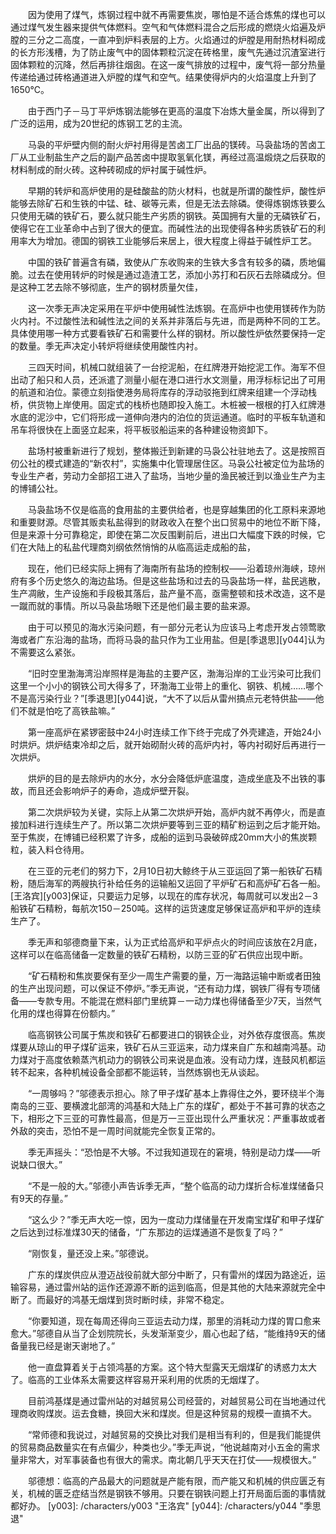 　　因为使用了煤气，炼钢过程中就不再需要焦炭，哪怕是不适合炼焦的煤也可以通过煤气发生器来提供气体燃料。空气和气体燃料混合之后形成的燃烧火焰遍及炉膛的三分之二高度，一直冲到炉料表层的上方。火焰通过的炉膛是用耐热材料砌成的长方形浅槽，为了防止废气中的固体颗粒沉淀在砖格里，废气先通过沉渣室进行固体颗粒的沉降，然后再排往烟囱。在这一废气排放的过程中，废气将一部分热量传递给通过砖格通道进入炉膛的煤气和空气。结果使得炉内的火焰温度上升到了1650℃。

　　由于西门子－马丁平炉炼钢法能够在更高的温度下冶炼大量金属，所以得到了广泛的运用，成为20世纪的炼钢工艺的主流。

　　马袅的平炉壁内侧的耐火炉衬用得是苦卤工厂出品的镁砖。马袅盐场的苦卤工厂从工业制盐生产之后的副产品苦卤中提取氢氧化镁，再经过高温煅烧之后获取的材料制成的耐火砖。这种砖砌成的炉衬属于碱性炉。

　　早期的转炉和高炉使用的是硅酸盐的防火材料，也就是所谓的酸性炉，酸性炉能够去除矿石和生铁的中锰、硅、碳等元素，但是无法去除磷。使得炼钢炼铁要么只使用无磷的铁矿石，要么就只能生产劣质的钢铁。英国拥有大量的无磷铁矿石，使得它在工业革命中占到了很大的便宜。而碱性法的出现使得各种劣质铁矿石的利用率大为增加。德国的钢铁工业能够后来居上，很大程度上得益于碱性炉工艺。

　　中国的铁矿普遍含有磷，致使从广东收购来的生铁大多含有较多的磷，质地偏脆。过去在使用转炉的时候是通过造渣工艺，添加小苏打和石灰石去除磷成分。但是这种工艺去除不够彻底，生产的钢材质量欠佳，

　　这一次季无声决定采用在平炉中使用碱性法炼钢。在高炉中也使用镁砖作为防火内衬。不过酸性法和碱性法之间的关系并非落后与先进，而是两种不同的工艺。具体使用哪一种方式要看铁矿石和需要什么样的钢材。所以酸性炉依然要保持一定的数量。季无声决定小转炉将继续使用酸性内衬。

　　三四天时间，机械口就组装了一台挖泥船，在红牌港开始挖泥工作。海军不但出动了船只和人员，还派遣了测量小艇在港口进行水文测量，用浮标标记出了可用的航道和泊位。蒙德立刻指使港务局将库存的浮动驳拖到红牌来组建一个浮动栈桥，供货物上岸使用。固定式的栈桥也随即投入施工。木桩被一根根的打入红牌港水底的泥沙中，它们将形成一道伸向港内的泊位的货运通道。临时的平板车轨道和吊车将很快在上面竖立起来，将平板驳船运来的各种建设物资卸下。

　　盐场村被重新进行了规划，整体搬迁到新建的马袅公社驻地去了。这是按照百仞公社的模式建造的“新农村”，实施集中化管理居住区。马袅公社被定位为盐场的专业生产者，劳动力全部招工进入了盐场，当地少量的渔民被迁到以渔业生产为主的博铺公社。

　　马袅盐场不仅是临高的食用盐的主要供给者，也是穿越集团的化工原料来源地和重要财源。尽管其贩卖私盐得到的财政收入在整个出口贸易中的地位不断下降，但是来源十分可靠稳定，即使在第二次反围剿前后，进出口大幅度下跌的时候，它们在大陆上的私盐代理商刘纲依然悄悄的从临高运走成船的盐，

　　现在，他们已经实际上拥有了海南所有盐场的控制权——沿着琼州海峡，琼州府有多个历史悠久的海边盐场。但是这些盐场和过去的马袅盐场一样，盐民逃散，生产凋敝，生产设施和手段极其落后，盐产量不高，亟需整顿和技术改造，这不是一蹴而就的事情。所以马袅盐场眼下还是他们最主要的盐来源。

　　由于可以预见的海水污染问题，有一部分元老认为应该马上考虑开发占领莺歌海或者广东沿海的盐场，而将马袅的盐只作为工业用盐。但是[季退思][y044]认为不需要这么紧张。

　　“旧时空里渤海湾沿岸照样是海盐的主要产区，渤海沿岸的工业污染可比我们这里一个小小的钢铁公司大得多了，环渤海工业带上的重化、钢铁、机械……哪个不是高污染行业？”[季退思][y044]说，“大不了以后从雷州搞点元老特供盐——他们不就是怕吃了高铁盐嘛。”

　　第一座高炉在紧锣密鼓中24小时连续工作下终于完成了外壳建造，开始24小时烘炉。烘炉结束冷却之后，就开始砌耐火砖的高炉内衬，等内衬砌好后再进行一次烘炉。

　　烘炉的目的是去除炉内的水分，水分会降低炉底温度，造成坐底及不出铁的事故，而且还会影响炉子的寿命，造成炉壁开裂。

　　第二次烘炉较为关键，实际上从第二次烘炉开始，高炉内就不再停火，而是直接加料进行连续生产了。所以第二次烘炉要等到三亚的精矿粉运到之后才能开始。至于焦炭，在博铺已经积累了许多，成船的运到马袅破碎成20mm大小的焦炭颗粒，装入料仓待用。

　　在三亚的元老们的努力下，2月10日初大鲸终于从三亚运回了第一船铁矿石精粉，随后海军的两艘执行补给任务的运输船又运回了平炉矿石和高炉矿石各一船。[王洛宾][y003]保证，只要运力足够，以现在的库存状况，每周就可以发出2－3船铁矿石精粉，每航次150－250吨。这样的运货速度足够保证高炉和平炉的连续生产了。

　　季无声和邬德商量下来，认为正式给高炉和平炉点火的时间应该放在2月底，这样可以在临高储备一定数量的铁矿石精粉，以防三亚的矿石供应出现中断。

　　“矿石精粉和焦炭要保有至少一周生产需要的量，万一海路运输中断或者田独的生产出现问题，可以保证不停炉。”季无声说，“还有动力煤，钢铁厂得有专项储备——专款专用。不能混在燃料部门里统算－一动力煤也得储备至少7天，当然气化用的煤也得算在份额内。”

　　临高钢铁公司属于焦炭和铁矿石都要进口的钢铁企业，对外依存度很高。焦炭煤要从琼山的甲子煤矿运来，铁矿石从三亚运来，动力煤来自广东和越南鸿基。动力煤对于高度依赖蒸汽机动力的钢铁公司来说是血液。没有动力煤，连鼓风机都运转不起来，各种机械设备全部都不能运转，当然炼钢也无从谈起。

　　“一周够吗？”邬德表示担心。除了甲子煤矿基本上靠得住之外，要环绕半个海南岛的三亚、要横渡北部湾的鸿基和大陆上广东的煤矿，都处于不甚可靠的状态之下，相形之下三亚的可靠性最高，但是万一三亚出现什么严重状况：严重事故或者外敌的突击，恐怕不是一周时间就能完全恢复正常的。

　　季无声摇头：“恐怕是不大够。不过我知道现在的窘境，特别是动力煤——听说缺口很大。”

　　“不是一般的大。”邬德小声告诉季无声，“整个临高的动力煤折合标准煤储备只有9天的存量。”

　　“这么少？”季无声大吃一惊，因为一度动力煤储量在开发南宝煤矿和甲子煤矿之后达到过标准煤30天的储备，“广东那边的运煤通道不是恢复了吗？”

　　“刚恢复，量还没上来。”邬德说。

　　广东的煤炭供应从澄迈战役前就大部分中断了，只有雷州的煤因为路途近，运输容易，通过雷州站的运作还源源不断的运到临高，但是其他的大陆来源就完全中断了。而最好的鸿基无烟煤到货时断时续，非常不稳定。

　　“你要知道，现在每周还得向三亚运去动力煤，那里的消耗动力煤的胃口愈来愈大。”邬德自从当了企划院院长，头发渐渐变少，眉心也起了结，“能维持9天的储备量我已经是谢天谢地了。”

　　他一直盘算着关于占领鸿基的方案。这个特大型露天无烟煤矿的诱惑力太大了。临高的工业体系太需要这样容易开采利用的优质的无烟煤了。

　　目前鸿基煤是通过雷州站的对越贸易公司经营的，对越贸易公司在当地通过代理商收购煤炭。运去食糖，换回大米和煤炭。但是这种贸易的规模一直搞不大。

　　“常师德和我说过，对越贸易的交换比对我们是相当有利的，但是我们能提供的贸易商品数量实在有点偏少，种类也少。”季无声说，“他说越南对小五金的需求量非常大，对军事装备也有很大的需求。南北朝几乎天天在打仗——规模很大。”

　　邬德想：临高的产品最大的问题就是产能有限，而产能又和机械的供应匮乏有关，机械的匮乏症结当然是钢铁不够用。只要在钢铁问题上打开局面后面的事情就都好办。
[y003]: /characters/y003 "王洛宾"
[y044]: /characters/y044 "季思退"
